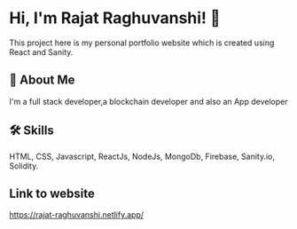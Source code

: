 
# Hi, I'm Rajat Raghuvanshi! 👋

This project here is my personal portfolio website which is created using React and Sanity.

## 🚀 About Me
I'm a full stack developer,a blockchain developer and also an App developer


## 🛠 Skills
HTML, CSS, Javascript, ReactJs, NodeJs, MongoDb, Firebase, Sanity.io, Solidity.


## Link to website

https://rajat-raghuvanshi.netlify.app/